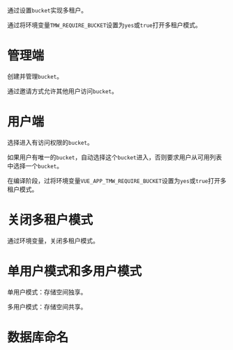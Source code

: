 通过设置`bucket`实现多租户。

通过将环境变量`TMW_REQUIRE_BUCKET`设置为`yes`或`true`打开多租户模式。

# 管理端

创建并管理`bucket`。

通过邀请方式允许其他用户访问`bucket`。

# 用户端

选择进入有访问权限的`bucket`。

如果用户有唯一的`bucket`，自动选择这个`bucket`进入，否则要求用户从可用列表中选择一个`bucket`。

在编译阶段，过将环境变量`VUE_APP_TMW_REQUIRE_BUCKET`设置为`yes`或`true`打开多租户模式。

# 关闭多租户模式

通过环境变量，关闭多租户模式。

# 单用户模式和多用户模式

单用户模式：存储空间独享。

多用户模式：存储空间共享。

# 数据库命名
